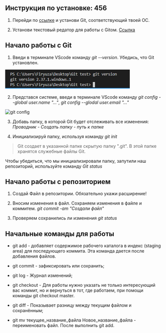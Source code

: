 ## Инструкция по установке: 456

1. Перейди по [ссылке](git-scm.com/) и установи Git, соответствующий твоей ОС.

2. Установи текстовый редатор для работы с Gitом. [Ссылка](https://code.visualstudio.com/) 

## Начало работы с Git
1. Введи в терминале VScode команду *git --version*. Убедись, что Git установлен.

![git version](pict.png)

2. Представся системе, введи в терминале VScode команду *git config --global user.name "..."*, *git config --glodal user.email "..."*

![git config](https://i.stack.imgur.com/m2y0G.png)

3. Добавь папку, в которой Git будет отслеживать все изменения: *Проводник - Создать папку - путь к папке*

4. Инициализируй папку, используя команду *git init*

> Git создает в указанной папке скрытую папку ".git". В этой папке хранятся служебные файлы Git. 

Чтобы убедиться, что мы инициализировали папку, запутили наш репозиторий, используйте команду *Git status*

## Начало работы с репозиторием
1. Создай Файл в репозитории. Обязательно укажи расширение!

2. Вносим изменения в файл. Сохраняем изменения в файле и коммитем. *git commit -am "Создали файл"*
3. Проверяем сохранились ли изменения *git status*
## Начальные команды для работы 

* git add - добавляет содержимое рабочего каталога
в индекс (staging area) для последующего коммита. Эта команда дается после добавления
файлов.

* git commit - зафиксировать или сохранить;

* git log - Журнал изменений;

* git checkout - Для работы нужно указать не только
интересующий вас коммит, но и вернуться
в тот, где работаем, при помощи команды
git checkout master.

* git diff - Показывает разницу между текущим файлом
и сохранённым;

* git mv текущее_название_файла Новое_название_файла - переименовать файл. После выполнить git add.